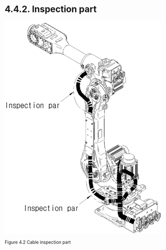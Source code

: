 ﻿# 4.4.2. Inspection part



![](../../_assets/그림_4.3_케이블_점검_부위.png)


Figure 4.2 Cable inspection part 